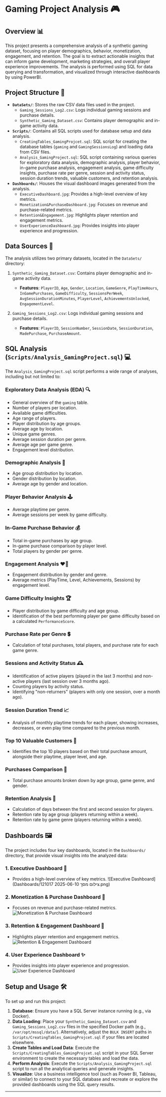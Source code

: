 # Gaming Project Analysis 🎮

## Overview 📊

This project presents a comprehensive analysis of a synthetic gaming dataset, focusing on player demographics, behavior, monetization, engagement, and retention. The goal is to extract actionable insights that can inform game development, marketing strategies, and overall player experience improvements. The analysis is performed using SQL for data querying and transformation, and visualized through interactive dashboards by using PowerBI.

## Project Structure 📁
* **`DataSets/`**: Stores the raw CSV data files used in the project.
    * `Gaming_Sessions_Log2.csv`: Logs individual gaming sessions and purchase details.
    * `Synthetic_Gaming_Dataset.csv`: Contains player demographic and in-game activity data.
* **`Scripts/`**: Contains all SQL scripts used for database setup and data analysis.
    * `CreatingTables_GamingProjcet.sql`: SQL script for creating the database tables (`gaming` and `GamingSessionsLog`) and loading data from CSV files.
    * `Analysis_GamingProject.sql`: SQL script containing various queries for exploratory data analysis, demographic analysis, player behavior, in-game purchase analysis, engagement analysis, game difficulty insights, purchase rate per genre, session and activity status, session duration trends, valuable customers, and retention analysis.
* **`Dashboards/`**: Houses the visual dashboard images generated from the analysis.
    * `ExecutiveDashboard.jpg`: Provides a high-level overview of key metrics.
    * `Monetization&PurchaseDashboard.jpg`: Focuses on revenue and purchase-related metrics.
    * `Retention&Engagement.jpg`: Highlights player retention and engagement metrics.
    * `UserExperienceDashboard.jpg`: Provides insights into player experience and progression.

## Data Sources 💾

The analysis utilizes two primary datasets, located in the `DataSets/` directory:

1.  `Synthetic_Gaming_Dataset.csv`: Contains player demographic and in-game activity data.
    * **Features**: `PlayerID`, `Age`, `Gender`, `Location`, `GameGenre`, `PlayTimeHours`, `InGamePurchases`, `GameDifficulty`, `SessionsPerWeek`, `AvgSessionDurationMinutes`, `PlayerLevel`, `AchievementsUnlocked`, `EngagementLevel`.

2.  `Gaming_Sessions_Log2.csv`: Logs individual gaming sessions and purchase details.
    * **Features**: `PlayerID`, `SessionNumber`, `SessionDate`, `SessionDuration`, `MadePurchase`, `PurchaseAmount`.

## SQL Analysis (`Scripts/Analysis_GamingProject.sql`) 💻

The `Analysis_GamingProject.sql` script performs a wide range of analyses, including but not limited to:

### Exploratory Data Analysis (EDA) 🔍
* General overview of the `gaming` table.
* Number of players per location.
* Available game difficulties.
* Age range of players.
* Player distribution by age groups.
* Average age by location.
* Unique game genres.
* Average session duration per genre.
* Average age per game genre.
* Engagement level distribution.

### Demographic Analysis 👥
* Age group distribution by location.
* Gender distribution by location.
* Average age by gender and location.

### Player Behavior Analysis 🕹️
* Average playtime per genre.
* Average sessions per week by game difficulty.

### In-Game Purchase Behavior 💰
* Total in-game purchases by age group.
* In-game purchase comparison by player level.
* Total players by gender per genre.

### Engagement Analysis ❤️‍🔥
* Engagement distribution by gender and genre.
* Average metrics (PlayTime, Level, Achievements, Sessions) by engagement level.

### Game Difficulty Insights 🏆
* Player distribution by game difficulty and age group.
* Identification of the best performing player per game difficulty based on a calculated `PerformanceScore`.

### Purchase Rate per Genre 💲
* Calculation of total purchases, total players, and purchase rate for each game genre.

### Sessions and Activity Status 🕰️
* Identification of active players (played in the last 3 months) and non-active players (last session over 3 months ago).
* Counting players by activity status.
* Identifying "non-returners" (players with only one session, over a month ago).

### Session Duration Trend 📈
* Analysis of monthly playtime trends for each player, showing increases, decreases, or even play time compared to the previous month.

### Top 10 Valuable Customers 💎
* Identifies the top 10 players based on their total purchase amount, alongside their playtime, player level, and age.

### Purchases Comparison 🛒
* Total purchase amounts broken down by age group, game genre, and gender.

### Retention Analysis 🔄
* Calculation of days between the first and second session for players.
* Retention rate by age group (players returning within a week).
* Retention rate by game genre (players returning within a week).

## Dashboards 🖼️

The project includes four key dashboards, located in the `Dashboards/` directory, that provide visual insights into the analyzed data:

### 1. Executive Dashboard 👔
* Provides a high-level overview of key metrics.
  ![Executive Dashboard](Dashboards/צילום מסך 2025-06-10 121017.png)

### 2. Monetization & Purchase Dashboard 💸
* Focuses on revenue and purchase-related metrics.
![Monetization & Purchase Dashboard](Dashboards/Monetization&PurchaseDashboard.jpg)

### 3. Retention & Engagement Dashboard 🤝
* Highlights player retention and engagement metrics.
![Retention & Engagement Dashboard](Dashboards/Retention&Engagement.jpg)
### 4. User Experience Dashboard ✨
* Provides insights into player experience and progression.
![User Experience Dashboard](Dashboards/UserExperienceDashboard.jpg)
## Setup and Usage 🛠️

To set up and run this project:

1.  **Database**: Ensure you have a SQL Server instance running (e.g., via Docker).
2.  **Data Loading**: Place your `Synthetic_Gaming_Dataset.csv` and `Gaming_Sessions_Log2.csv` files in the specified Docker path (e.g., `/var/opt/mssql/data/`). Alternatively, adjust the `BULK INSERT` paths in `Scripts/CreatingTables_GamingProjcet.sql` if your files are located elsewhere.
3.  **Create Tables and Load Data**: Execute the `Scripts/CreatingTables_GamingProjcet.sql` script in your SQL Server environment to create the necessary tables and load the data.
4.  **Perform Analysis**: Execute the `Scripts/Analysis_GamingProject.sql` script to run all the analytical queries and generate insights.
5.  **Visualize**: Use a business intelligence tool (such as Power BI, Tableau, or similar) to connect to your SQL database and recreate or explore the provided dashboards using the SQL query results.

---
